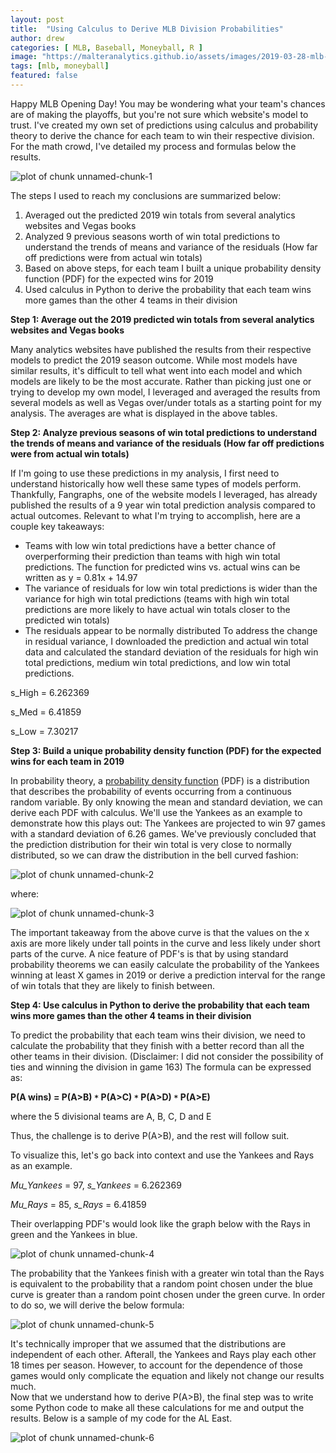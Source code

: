 ```yaml
---
layout: post
title:  "Using Calculus to Derive MLB Division Probabilities"
author: drew
categories: [ MLB, Baseball, Moneyball, R ]
image: "https://malteranalytics.github.io/assets/images/2019-03-28-mlb-playoff-predictions/image1.PNG"
tags: [mlb, moneyball]
featured: false
---
```

  
  
Happy MLB Opening Day!  You may be wondering what your team's chances are of making the playoffs, but you're not sure which website's model to trust.  I've created my own set of predictions using calculus and probability theory to derive the chance for each team to win their respective division.  For the math crowd, I've detailed my process and formulas below the results.  



![plot of chunk unnamed-chunk-1](/assets/images/2019-03-28-mlb-playoff-predictions/image1.PNG)  



The steps I used to reach my conclusions are summarized below:

1. Averaged out the predicted 2019 win totals from several analytics websites and Vegas books
2. Analyzed 9 previous seasons worth of win total predictions to understand the trends of means and variance of the residuals (How far off predictions were from actual win totals)
3. Based on above steps, for each team I built a unique probability density function (PDF) for the expected wins for 2019
4. Used calculus in Python to derive the probability that each team wins more games than the other 4 teams in their division


**Step 1: Average out the 2019 predicted win totals from several analytics websites and Vegas books**

Many analytics websites have published the results from their respective models to predict the 2019 season outcome.  While most models have similar results, it's difficult to tell what went into each model and which models are likely to be the most accurate.  Rather than picking just one or trying to develop my own model, I leveraged and averaged the results from several models as well as Vegas over/under totals as a starting point for my analysis.  The averages are what is displayed in the above tables.  


**Step 2: Analyze previous seasons of win total predictions to understand the trends of means and variance of the residuals (How far off predictions were from actual win totals)**

If I'm going to use these predictions in my analysis, I first need to understand historically how well these same types of models perform.  Thankfully, Fangraphs, one of the website models I leveraged, has already published the results of a 9 year win total prediction analysis compared to actual outcomes.  Relevant to what I'm trying to accomplish, here are a couple key takeaways:
* Teams with low win total predictions have a better chance of overperforming their prediction than teams with high win total predictions.  The function for predicted wins vs. actual wins can be written as y = 0.81x + 14.97
* The variance of residuals for low win total predictions is wider than the variance for high win total predictions (teams with high win total predictions are more likely to have actual win totals closer to the predicted win totals)
* The residuals appear to be normally distributed
To address the change in residual variance, I downloaded the prediction and actual win total data and calculated the standard deviation of the residuals for high win total predictions, medium win total predictions, and low win total predictions.  


s_High = 6.262369

s_Med = 6.41859

s_Low  = 7.30217



**Step 3: Build a unique probability density function (PDF) for the expected wins for each team in 2019**

In probability theory, a [probability density function](https://en.wikipedia.org/wiki/Probability_density_function) (PDF) is a distribution that describes the probability of events occurring from a continuous random variable.  By only knowing the mean and standard deviation, we can derive each PDF with calculus.  We'll use the Yankees as an example to demonstrate how this plays out: 
The Yankees are projected to win 97 games with a standard deviation of 6.26 games.  We've previously concluded that the prediction distribution for their win total is very close to normally distributed, so we can draw the distribution in the bell curved fashion:


![plot of chunk unnamed-chunk-2](/assets/images/2019-03-28-mlb-playoff-predictions/image2.png)  

where:

![plot of chunk unnamed-chunk-3](/assets/images/2019-03-28-mlb-playoff-predictions/image3.png)  


The important takeaway from the above curve is that the values on the x axis are more likely under tall points in the curve and less likely under short parts of the curve.   A nice feature of PDF's is that by using standard probability theorems we can easily calculate the probability of the Yankees winning at least X games in 2019 or derive a prediction interval for the range of win totals that they are likely to finish between. 


**Step 4: Use calculus in Python to derive the probability that each team wins more games than the other 4 teams in their division**

To predict the probability that each team wins their division, we need to calculate the probability that they finish with a better record than all the other teams in their division. (Disclaimer: I did not consider the possibility of ties and winning the division in game 163) The formula can be expressed as:


**P(A wins) = P(A>B) ``*`` P(A>C) ``*`` P(A>D) ``*`` P(A>E)**

where the 5 divisional teams are A, B, C, D and E


Thus, the challenge is to derive P(A>B), and the rest will follow suit. 


To visualize this, let's go back into context and use the Yankees and Rays as an example. 

*Mu_Yankees* = 97, *s_Yankees* = 6.262369

*Mu_Rays* = 85, *s_Rays* = 6.41859


Their overlapping PDF's would look like the graph below with the Rays in green and the Yankees in blue. 


![plot of chunk unnamed-chunk-4](/assets/images/2019-03-28-mlb-playoff-predictions/image4.png)  




The probability that the Yankees finish with a greater win total than the Rays is equivalent to the probability that a random point chosen under the blue curve is greater than a random point chosen under the green curve.  In order to do so, we will derive the below formula:


![plot of chunk unnamed-chunk-5](/assets/images/2019-03-28-mlb-playoff-predictions/image5.png)  




It's technically improper that we assumed that the distributions are independent of each other.  Afterall, the Yankees and Rays play each other 18 times per season.  However, to account for the dependence of those games would only complicate the equation and likely not change our results much.  
Now that we understand how to derive P(A>B), the final step was to write some Python code to make all these calculations for me and output the results.  Below is a sample of my code for the AL East. 


![plot of chunk unnamed-chunk-6](/assets/images/2019-03-28-mlb-playoff-predictions/image6.PNG)  

